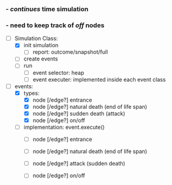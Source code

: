 ### - *continues* time simulation  
### - need to keep track of *off* nodes

- [ ] Simulation Class:
  - [x] init simulation
    - [ ] report: outcome/snapshot/full
  - [ ] create events
  - [ ] run
    - [ ] event selector: heap
    - [ ] event executer: implemented inside each event class

- [ ] events:
  - [x] types:
    - [x] node [/edge?] entrance
    - [x] node [/edge?] natural death (end of life span)
    - [x] node [/edge?] sudden death (attack)
    - [x] node [/edge?] on/off
  - [ ] implementation: event.execute()
    - [ ] node [/edge?] entrance
    - [ ] node [/edge?] natural death (end of life span)
    - [ ] node [/edge?] attack (sudden death)
    - [ ] node [/edge?] on/off

